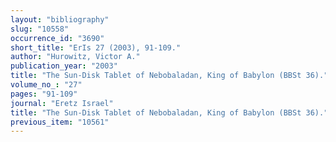 ```yaml
---
layout: "bibliography"
slug: "10558"
occurrence_id: "3690"
short_title: "ErIs 27 (2003), 91-109."
author: "Hurowitz, Victor A."
publication_year: "2003"
title: "The Sun-Disk Tablet of Nebobaladan, King of Babylon (BBSt 36)."
volume_no_: "27"
pages: "91-109"
journal: "Eretz Israel"
title: "The Sun-Disk Tablet of Nebobaladan, King of Babylon (BBSt 36)."
previous_item: "10561"
---
```


